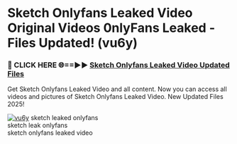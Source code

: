 # Sketch Onlyfans Leaked Video Original Videos 0nlyFans Leaked - Files Updated! (vu6y)

<h3>🔴 CLICK HERE 🌐==►► <a href="https://tinyurl.com/2jnfzry5" rel="nofollow">Sketch Onlyfans Leaked Video Updated Files</a></h3>

Get Sketch Onlyfans Leaked Video and all content. Now you can access all videos and pictures of Sketch Onlyfans Leaked Video. New Updated Files 2025!

[![vu6y](https://i.imgur.com/GyGTBgg.gif)](https://tinyurl.com/2jnfzry5)
sketch leaked onlyfans<br>
sketch leak onlyfans<br>
sketch onlyfans leaked video